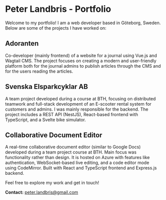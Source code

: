 # Peter Landbris - Portfolio

Welcome to my portfolio! I am a web developer based in Göteborg, Sweden. Below are some of the projects I have worked on:

## Adoranten
Co-developer (mainly frontend) of a website for a journal using Vue.js and Wagtail CMS. The project focuses on creating a modern and user-friendly platform both for the journal admins to publish articles through the CMS and for the users reading the articles.

## Svenska Elsparkcyklar AB
A team project developed during a course at BTH, focusing on distributed teamwork and full-stack development of an E-scooter rental system for customers and admins. I was mainly responsible for the backend. The project includes a REST API (NestJS), React-based frontend with TypeScript, and a Svelte bike simulator.

## Collaborative Document Editor
A real-time collaborative document editor (similar to Google Docs) developed during a team project course at BTH. Main focus was functionality rather than design. It is hosted on Azure with features like authentication, WebSocket-based live editing, and a code editor mode using CodeMirror. Built with React and TypeScript frontend and Express.js backend.

Feel free to explore my work and get in touch!

**Contact:** peter.landbris@gmail.com
